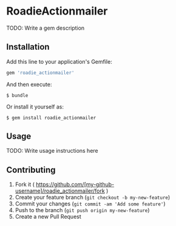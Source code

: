 # RoadieActionmailer

TODO: Write a gem description

## Installation

Add this line to your application's Gemfile:

```ruby
gem 'roadie_actionmailer'
```

And then execute:

    $ bundle

Or install it yourself as:

    $ gem install roadie_actionmailer

## Usage

TODO: Write usage instructions here

## Contributing

1. Fork it ( https://github.com/[my-github-username]/roadie_actionmailer/fork )
2. Create your feature branch (`git checkout -b my-new-feature`)
3. Commit your changes (`git commit -am 'Add some feature'`)
4. Push to the branch (`git push origin my-new-feature`)
5. Create a new Pull Request
